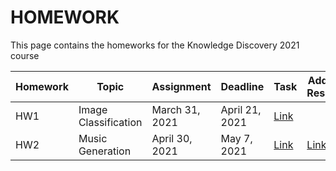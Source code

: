 # HOMEWORK
This page contains the homeworks for the Knowledge Discovery 2021 course

| Homework | Topic | Assignment | Deadline | Task | Additional Resources | Template | Submission Form |
| -------- | --------- | ------------ | -------- | -------------- | -------- | -------- | ------------- |
| HW1     | Image Classification | March 31, 2021 | April 21, 2021 | [Link](hw1-2021.md) | |[Link](https://www.overleaf.com/read/fttvfxqgvfvs) | [Link](https://forms.gle/z7qvczqM2Vr1an9MA) |
| HW2     | Music Generation | April 30, 2021 | May 7, 2021 | [Link](https://colab.research.google.com/drive/1eqqazo8UV5UvfepWv1HR2PqlJ3t5y2pa?usp=sharing) | [Link](https://drive.google.com/file/d/1c_r4j3PmRUszUcefG0NHS-bYtgJroxuq/view) |[Link](404) | [Link](404) |

[404]: /knowledge-discovery-course/fallback
